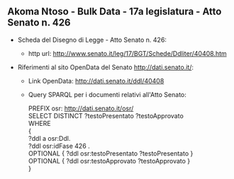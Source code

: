 ## Akoma Ntoso - Bulk Data - 17a legislatura - Atto Senato n. 426 ##

* Scheda del Disegno di Legge - Atto Senato n. 426:
	* http url: http://www.senato.it/leg/17/BGT/Schede/Ddliter/40408.htm

* Riferimenti al sito OpenData del Senato http://dati.senato.it/:
	* Link OpenData: http://dati.senato.it/ddl/40408
	* Query SPARQL per i documenti relativi all'Atto Senato:

        PREFIX osr: <http://dati.senato.it/osr/>  
		SELECT DISTINCT ?testoPresentato ?testoApprovato  
		WHERE  
		{  
		    ?ddl a osr:Ddl.  
		    ?ddl osr:idFase 426 .  
		    OPTIONAL { ?ddl osr:testoPresentato ?testoPresentato }  
		    OPTIONAL { ?ddl osr:testoApprovato ?testoApprovato }  
		}
		